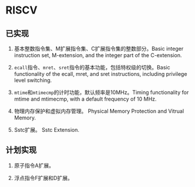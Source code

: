 # RISCV

## 已实现

1. 基本整数指令集、M扩展指令集、C扩展指令集的整数部分。Basic integer instruction set, M-extension, and the integer part of the C-extension.

2. `ecall`指令、`mret`、`sret`指令的基本功能，包括特权级的切换。Basic functionality of the ecall, mret, and sret instructions, including privilege level switching.

3. `mtime`和`mtimecmp`的计时功能，默认频率是10MHz。Timing functionality for mtime and mtimecmp, with a default frequency of 10 MHz.

4. 物理内存保护和虚拟内存管理。 Physical Memory Protection and Vitrual Memory.

5. Sstc扩展。 Sstc Extension.

## 计划实现

1. 原子指令A扩展。

2. 浮点指令F扩展和D扩展。
